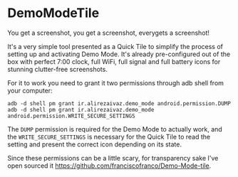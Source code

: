 # DemoModeTile
You get a screenshot, you get a screenshot, everygets a screenshot!

It's a very simple tool presented as a Quick Tile to simplify the process of setting up and activating Demo Mode. It's already pre-configured out of the box with perfect 7:00 clock, full WiFi, full signal and full battery icons for stunning clutter-free screenshots.

For it to work you need to grant it two permissions through adb shell from your computer:

```
adb -d shell pm grant ir.alirezaivaz.demo_mode android.permission.DUMP
adb -d shell pm grant ir.alirezaivaz.demo_mode android.permission.WRITE_SECURE_SETTINGS
```

The `DUMP` permission is required for the Demo Mode to actually work, and the `WRITE_SECURE_SETTINGS` is necessary for the Quick Tile to read the setting and present the correct icon depending on its state.

Since these permissions can be a little scary, for transparency sake I've open sourced it https://github.com/franciscofranco/Demo-Mode-tile.

